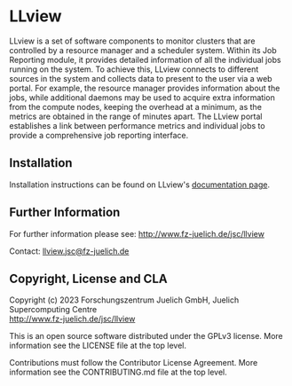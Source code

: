 # LLview

LLview is a set of software components to monitor clusters that are controlled by a resource manager and a scheduler system. Within its Job Reporting module, it provides detailed information of all the individual jobs running on the system. To achieve this, LLview connects to different sources in the system and collects data to present to the user via a web portal. For example, the resource manager provides information about the jobs, while additional daemons may be used to acquire extra information from the compute nodes, keeping the overhead at a minimum, as the metrics are obtained in the range of minutes apart. The LLview portal establishes a link between performance metrics and individual jobs to provide a comprehensive job reporting interface.

## Installation

Installation instructions can be found on LLview's [documentation page](https://apps.fz-juelich.de/jsc/llview/docu/install/).

## Further Information

For further information please see: http://www.fz-juelich.de/jsc/llview

Contact: [llview.jsc@fz-juelich.de](mailto:llview.jsc@fz-juelich.de)

## Copyright, License and CLA

Copyright (c) 2023 Forschungszentrum Juelich GmbH, Juelich Supercomputing Centre  
http://www.fz-juelich.de/jsc/llview  

This is an open source software distributed under the GPLv3 license. More information see the LICENSE file at the top level.

Contributions must follow the Contributor License Agreement. More information see the CONTRIBUTING.md file at the top level.